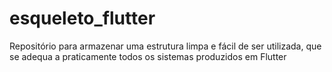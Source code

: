 # esqueleto_flutter
Repositório para armazenar uma estrutura limpa e fácil de ser utilizada, que se adequa a praticamente todos os sistemas produzidos em Flutter
